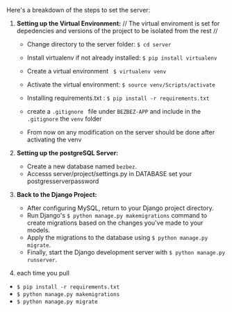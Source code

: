 

Here's a breakdown of the steps  to set the server:

1. **Setting up the Virtual Environment:**
// The virtual enviroment is set for depedencies and versions of the project to be isolated from the rest //

   - Change directory to the server folder: `$ cd server`
   - Install virtualenv if not already installed: `$ pip install virtualenv`
   - Create a virtual environment  ` $ virtualenv venv`
   - Activate the virtual environment: `$ source venv/Scripts/activate`
   - Installing requirements.txt : `$ pip install -r requirements.txt`
   - create a `.gitignore ` file under `BEZBEZ-APP` and include in the `.gitignore` the `venv`  folder

   - From now on any modification on the server should be done after activating the venv

2. **Setting up the postgreSQL Server:**

   - Create a new database named `bezbez`.
   - Accesss server/project/settings.py  in DATABASE set your postgresserverpassword

3. **Back to the Django Project:**
   - After configuring MySQL, return to your Django project directory.
   - Run Django's `$ python manage.py makemigrations` command to create migrations based on the changes you've made to your models.
   - Apply the migrations to the database using `$ python manage.py migrate`.
   - Finally, start the Django development server with `$ python manage.py runserver`.

5. each time you pull
 -  `$ pip install -r requirements.txt`
 - `$ python manage.py makemigrations`
-  `$ python manage.py migrate`
